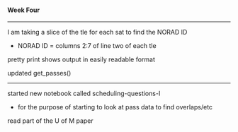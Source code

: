 #### Week Four
---
I am taking a slice of the tle for each sat to find the NORAD ID
- NORAD ID = columns 2:7 of line two of each tle

pretty print shows output in easily readable format

updated get_passes()

---
started new notebook called scheduling-questions-I
- for the purpose of starting to look at pass data to find overlaps/etc

read part of the U of M paper